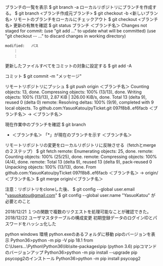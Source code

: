 ブランチの一覧を表示
    $ git branch -a
ローカルリポジトリにブランチを作成する。
    $ git branch <ブランチ作成元ブランチ>
    $ git checkout -b <新しいブラン名>
リモートのブランチをローカルにチェックアウト
    $ git checkout <ブランチ名>
更新の有無を確認
$ git status
ブランチ ＜ブランチ名＞
Changes not staged for commit:
  (use "git add <file>..." to update what will be committed)
  (use "git checkout -- <file>..." to discard changes in working directory)

	modified:   パス
        ：
        ：

更新したファイルすべてをコミットの対象に設定する
$ git add -A

コミット
$ git commit -m "メッセージ"

リモートリポジトリにプッシュ
$ git push origin ＜ブランチ名＞
Counting objects: 13, done.
Compressing objects: 100% (13/13), done.
Writing objects: 100% (13/13), 2.87 KiB | 326.00 KiB/s, done.
Total 13 (delta 9), reused 0 (delta 0)
remote: Resolving deltas: 100% (9/9), completed with 9 local objects.
To github.com:YasuoKatou/pyTicket.git
   097f8b8..ef6facb  ＜ブランチ名＞ -> ＜ブランチ名＞

現在作業中のブランチを確認
$ git branch
* ＜ブランチ名＞   「*」が現在のブランチを示す
  ＜ブランチ名＞

リモートリポジトリの変更をローカルリポジトリに反映させる（fetchとmergeの２ステップ）
$ git fetch
remote: Enumerating objects: 25, done.
remote: Counting objects: 100% (25/25), done.
remote: Compressing objects: 100% (4/4), done.
remote: Total 13 (delta 9), reused 13 (delta 9), pack-reused 0
Unpacking objects: 100% (13/13), done.
From github.com:YasuoKatou/pyTicket
   097f8b8..ef6facb  ＜ブランチ名＞ -> origin/＜ブランチ名＞
$ git merge origin/＜ブランチ名＞


注意：リポジトリをcloneした後、
$ git config --global user.email "yasuokatou@gmail.com"
$ git config --global user.name "YasuoKatou"
が必要とのこと

2018/12/21
    １つの関数で複数のリクエストを処理可能なことが確認できた。
2018/12/22
    ユーザマスタテーブルの構成変更
    初期登録データのログインIDとパスワードをハッシュ化した


python windows 環境
    python.exeのあるフォルダに移動
    pipのバージョンを表示
        Python36>python -m pip -V
        pip 18.1 from C:\Users\...\Python\Python36\lib\site-packages\pip (python 3.6)
    pipコマンドのバージョンアップ
        Python36>python -m pip install --upgrade pip
    psycopg2のインストール
        Python36>python -m pip install psycopg2
    